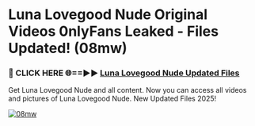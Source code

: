 # Luna Lovegood Nude Original Videos 0nlyFans Leaked - Files Updated! (08mw)

<h3>🔴 CLICK HERE 🌐==►► <a href="https://tinyurl.com/52m3yx9h" rel="nofollow">Luna Lovegood Nude Updated Files</a></h3>

Get Luna Lovegood Nude and all content. Now you can access all videos and pictures of Luna Lovegood Nude. New Updated Files 2025!

[![08mw](https://i.imgur.com/TnHtlc8.gif)](https://tinyurl.com/52m3yx9h)
